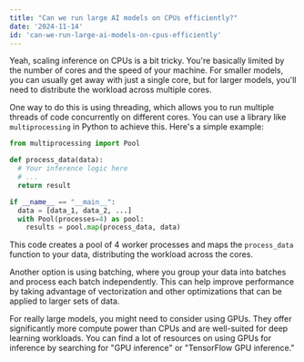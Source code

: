 ```yaml
---
title: "Can we run large AI models on CPUs efficiently?"
date: '2024-11-14'
id: 'can-we-run-large-ai-models-on-cpus-efficiently'
---
```


Yeah, scaling inference on CPUs is a bit tricky. You're basically limited by the number of cores and the speed of your machine. For smaller models, you can usually get away with just a single core, but for larger models, you'll need to distribute the workload across multiple cores. 

One way to do this is using threading, which allows you to run multiple threads of code concurrently on different cores. You can use a library like `multiprocessing` in Python to achieve this. Here's a simple example:

```python
from multiprocessing import Pool

def process_data(data):
  # Your inference logic here
  # ...
  return result

if __name__ == "__main__":
  data = [data_1, data_2, ...]
  with Pool(processes=4) as pool:
    results = pool.map(process_data, data)
```

This code creates a pool of 4 worker processes and maps the `process_data` function to your data, distributing the workload across the cores.

Another option is using batching, where you group your data into batches and process each batch independently. This can help improve performance by taking advantage of vectorization and other optimizations that can be applied to larger sets of data. 

For really large models, you might need to consider using GPUs. They offer significantly more compute power than CPUs and are well-suited for deep learning workloads. You can find a lot of resources on using GPUs for inference by searching for "GPU inference" or "TensorFlow GPU inference."
